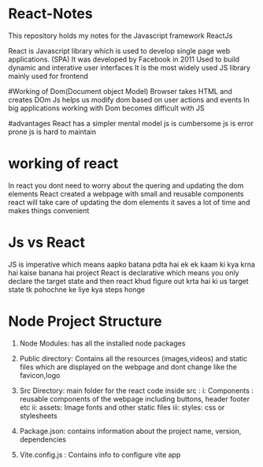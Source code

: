 # React-Notes

This repository holds my notes for the Javascript framework ReactJs

React is Javascript library which is used to develop single page web applications. (SPA)
It was developed by Facebook in 2011
Used to build dynamic and interative user interfaces
It is the most widely used JS library mainly used for frontend

#Working of Dom(Document object Model)
Browser takes HTML and creates DOm
Js helps us modify dom based on user actions and events
In big applications working with Dom becomes difficult with JS

#advantages
React has a simpler mental model
js is cumbersome
js is error prone
js is hard to maintain

# working of react

In react you dont need to worry about the quering and updating the dom elements
React created a webpage with small and reusable components
react will take care of updating the dom elements
it saves a lot of time and makes things convenient

# Js vs React

JS is imperative which means aapko batana pdta hai ek ek kaam ki kya krna hai kaise banana hai project
React is declarative which means you only declare the target state and then react khud figure out krta hai ki us target state tk pohochne ke liye kya steps honge

# Node Project Structure

1. Node Modules: has all the installed node packages

2. Public directory: Contains all the resources (images,videos) and static files which are displayed on the webpage and dont change like the favicon,logo

3. Src Directory: main folder for the react code
   inside src :
   i: Components : reusable components of the webpage including buttons, header footer etc
   ii: assets: Image fonts and other static files
   iii: styles: css or stylesheets

4. Package.json: contains information about the project name, version, dependencies

5. Vite.config.js : Contains info to configure vite app
